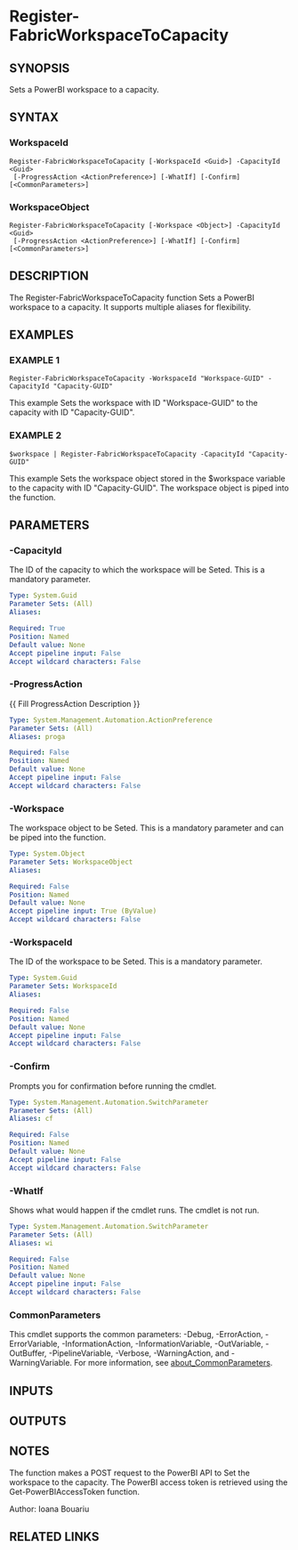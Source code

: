 ﻿---
external help file: FabricTools-help.xml
Module Name: FabricTools
online version: https://learn.microsoft.com/en-us/rest/api/fabric/eventhouse/items/list-eventhouses?tabs=HTTP
schema: 2.0.0
---

# Register-FabricWorkspaceToCapacity

## SYNOPSIS
Sets a PowerBI workspace to a capacity.

## SYNTAX

### WorkspaceId
```
Register-FabricWorkspaceToCapacity [-WorkspaceId <Guid>] -CapacityId <Guid>
 [-ProgressAction <ActionPreference>] [-WhatIf] [-Confirm] [<CommonParameters>]
```

### WorkspaceObject
```
Register-FabricWorkspaceToCapacity [-Workspace <Object>] -CapacityId <Guid>
 [-ProgressAction <ActionPreference>] [-WhatIf] [-Confirm] [<CommonParameters>]
```

## DESCRIPTION
The Register-FabricWorkspaceToCapacity function Sets a PowerBI workspace to a capacity.
It supports multiple aliases for flexibility.

## EXAMPLES

### EXAMPLE 1
```
Register-FabricWorkspaceToCapacity -WorkspaceId "Workspace-GUID" -CapacityId "Capacity-GUID"
```

This example Sets the workspace with ID "Workspace-GUID" to the capacity with ID "Capacity-GUID".

### EXAMPLE 2
```
$workspace | Register-FabricWorkspaceToCapacity -CapacityId "Capacity-GUID"
```

This example Sets the workspace object stored in the $workspace variable to the capacity with ID "Capacity-GUID".
The workspace object is piped into the function.

## PARAMETERS

### -CapacityId
The ID of the capacity to which the workspace will be Seted.
This is a mandatory parameter.

```yaml
Type: System.Guid
Parameter Sets: (All)
Aliases:

Required: True
Position: Named
Default value: None
Accept pipeline input: False
Accept wildcard characters: False
```

### -ProgressAction
{{ Fill ProgressAction Description }}

```yaml
Type: System.Management.Automation.ActionPreference
Parameter Sets: (All)
Aliases: proga

Required: False
Position: Named
Default value: None
Accept pipeline input: False
Accept wildcard characters: False
```

### -Workspace
The workspace object to be Seted.
This is a mandatory parameter and can be piped into the function.

```yaml
Type: System.Object
Parameter Sets: WorkspaceObject
Aliases:

Required: False
Position: Named
Default value: None
Accept pipeline input: True (ByValue)
Accept wildcard characters: False
```

### -WorkspaceId
The ID of the workspace to be Seted.
This is a mandatory parameter.

```yaml
Type: System.Guid
Parameter Sets: WorkspaceId
Aliases:

Required: False
Position: Named
Default value: None
Accept pipeline input: False
Accept wildcard characters: False
```

### -Confirm
Prompts you for confirmation before running the cmdlet.

```yaml
Type: System.Management.Automation.SwitchParameter
Parameter Sets: (All)
Aliases: cf

Required: False
Position: Named
Default value: None
Accept pipeline input: False
Accept wildcard characters: False
```

### -WhatIf
Shows what would happen if the cmdlet runs.
The cmdlet is not run.

```yaml
Type: System.Management.Automation.SwitchParameter
Parameter Sets: (All)
Aliases: wi

Required: False
Position: Named
Default value: None
Accept pipeline input: False
Accept wildcard characters: False
```

### CommonParameters
This cmdlet supports the common parameters: -Debug, -ErrorAction, -ErrorVariable, -InformationAction, -InformationVariable, -OutVariable, -OutBuffer, -PipelineVariable, -Verbose, -WarningAction, and -WarningVariable. For more information, see [about_CommonParameters](http://go.microsoft.com/fwlink/?LinkID=113216).

## INPUTS

## OUTPUTS

## NOTES
The function makes a POST request to the PowerBI API to Set the workspace to the capacity.
The PowerBI access token is retrieved using the Get-PowerBIAccessToken function.

Author: Ioana Bouariu

## RELATED LINKS
